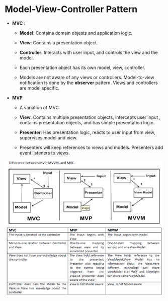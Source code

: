 # Model-View-Controller Pattern

* **MVC** :
   
   * **Model**: Contains domain objests and application logic.
   
   * **View**: Contains a presentation object.
   
   * **Controller**: Interacts with user input, and controls the view and the model.
   
   * Each presentation object has its own model, view, controller.
   
   * Models are not aware of any views or controllers. Model-to-view notification is done by the **observer** pattern. Views and controllers are model specific.

* **MVP**
   
   * A variation of MVC
   
   * **View**: Contains multiple presentation objects, intercepts user input , contains presentation objects, and has simple presentation logic.
   
   * **Presenter**: Has presentation logic, reacts to user input from view, supervises model and view.
   
   * Presenters will keep references to views and models. Presenters add event listeners to views.

![](/assets/nlBh0.png)

